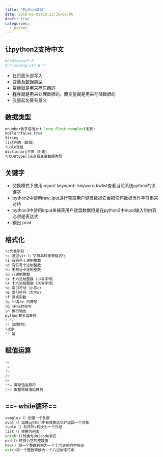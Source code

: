 ```yaml
---
title: "Python基础"
date: 2018-06-03T10:22:36+08:00
draft: true
categories:
  - python
---
```


## 让python2支持中文

```python
#coding=utf-8
#-*-coding:utf-8-*-

```

- 在页面头部写入
- 变量及数据类型
- 变量就是用来存东西的
- 程序就是用来处理数据的，而变量就是用来存储数据的
- 变量起名要有意义


## 数据类型

```python
nnumber数字包括int long float complex(复数)
bollernfalse true
String
list列表（数组）
tuple元组
dictionary字典（对象）
可以用type()来查看变量数据类型
```
## 关键字
- 交换模式下使用import keyword- keyword.kwlist查看当前系统python的关键字
- python2中使用raw_iput进行获取用户键盘数据它会把任何数据当作字符串来对待
- python3中使用input来捕获用户键盘数据但是在python2中input输入的内容必须是表达式
- 输出 print


## 格式化

```python
%c代表字符
%s 通过str（）字符串转换来格式化
%i 有符号十进制整数
%d 有符号十进制整数
%u 无符号十进制整数
%o 八进制整数
%x 十六进制整数（小写字母）
%X 十六进制整数（大写字母）
%e 索引符号（小写e）
%E 索引符号（大写E）
%f 浮点实数
%g %f与%e 的简写
%G %F%E的简写
\n 换行输出
python算术运算符
+-*/
//（取整除）
%求余
** 幂
```

## 赋值运算

```python
+=
-=
*=
/=
%=
**= 幂赋值运算符
//= 取整除赋值运算符

```

## ==- while循环==

```python
complex（）创建一个复数
eval（）运算python中有效表达式并返回一个对象
tuple（）将序列s转换为一个元组
list（）转换为列表
unichr()转换为Unicode字符
ord（）转换为它的整数值
hex() 将一个整数转换为一个十六进制的字符串
oct()将一个整数转换为一个八进制字符串
```